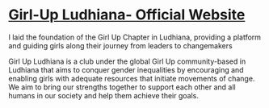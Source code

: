 # <a href='https://girlupludhiana.vercel.app/'>Girl-Up Ludhiana- Official Website<a>

I laid the foundation of the Girl Up Chapter in Ludhiana, providing a platform and guiding girls along their journey from leaders to changemakers

Girl Up Ludhiana is a club under the global Girl Up community-based in Ludhiana that aims to conquer gender inequalities by encouraging and enabling girls with adequate resources that initiate movements of change. We aim to bring our strengths together to support each other and all humans in our society and help them achieve their goals.
